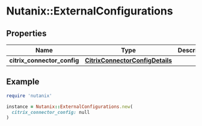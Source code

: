 # Nutanix::ExternalConfigurations

## Properties

| Name | Type | Description | Notes |
| ---- | ---- | ----------- | ----- |
| **citrix_connector_config** | [**CitrixConnectorConfigDetails**](CitrixConnectorConfigDetails.md) |  | [optional] |

## Example

```ruby
require 'nutanix'

instance = Nutanix::ExternalConfigurations.new(
  citrix_connector_config: null
)
```

